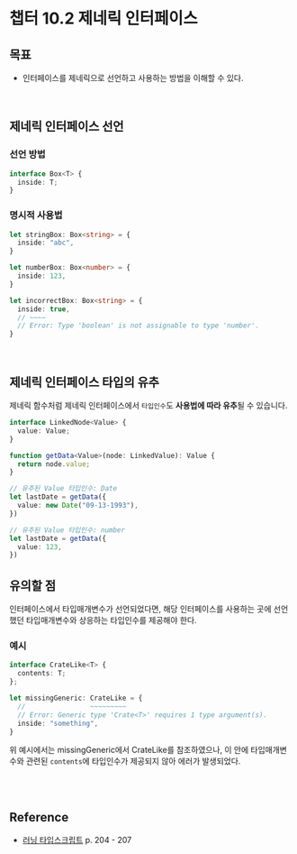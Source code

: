 # 챕터 10.2 제네릭 인터페이스

## 목표

- 인터페이스를 제네릭으로 선언하고 사용하는 방법을 이해할 수 있다.

<br/>

## 제네릭 인터페이스 선언

### 선언 방법

```ts
interface Box<T> {
  inside: T;
}
```

### 명시적 사용법

```ts
let stringBox: Box<string> = {
  inside: "abc",
}

let numberBox: Box<number> = {
  inside: 123,
}

let incorrectBox: Box<string> = {
  inside: true,
  // ~~~~
  // Error: Type 'boolean' is not assignable to type 'number'.
}
```

<br/>

## 제네릭 인터페이스 타입의 유추

제네릭 함수처럼 제네릭 인터페이스에서 `타입인수`도 **사용법에 따라 유추**될 수 있습니다.

```ts
interface LinkedNode<Value> {
  value: Value;
}

function getData<Value>(node: LinkedValue): Value {
  return node.value;
}

// 유추된 Value 타입인수: Date
let lastDate = getData({
  value: new Date("09-13-1993"),
})

// 유추된 Value 타입인수: number
let lastDate = getData({
  value: 123,
})
```

## 유의할 점

인터페이스에서 타입매개변수가 선언되었다면, 해당 인터페이스를 사용하는 곳에 선언했던 타입매개변수와 상응하는 타입인수를 제공해야 한다.

### 예시

```ts
interface CrateLike<T> {
  contents: T;
};

let missingGeneric: CrateLike = {
  //                ~~~~~~~~~
  // Error: Generic type 'Crate<T>' requires 1 type argument(s).
  inside: "something",
}
```

위 예시에서는 missingGeneric에서 CrateLike를 참조하였으나, 이 안에 타입매개변수와 관련된 `contents`에 타입인수가 제공되지 않아 에러가 발생되었다.

<br/>
<br/>

## Reference

- [러닝 타입스크립트](https://product.kyobobook.co.kr/detail/S000200553845) p. 204 - 207
